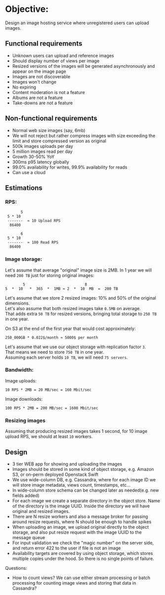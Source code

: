 # Objective:
Design an image hosting service where unregistered users can upload images.

## Functional requirements
* Unknown users can upload and reference images
* Should display number of views per image
* Resized versions of the images will be generated asynchronously 
and appear on the image page
* Images are not discoverable
* Images won't change
* No expiring
* Content moderation is not a feature
* Albums are not a feature
* Take-downs are not a feature

## Non-functional requirements
* Normal web size images (say, 6mb)
* We will not reject but rather compress images with size exceeding the limit and store compressed version as original
* 500k images uploads per day
* 5 million images read per day
* Growth 30-50% YoY
* 300ms p95 latency globally
* 99.0% availability for writes, 99.9% availability for reads
* Can use a cloud


## Estimations
### RPS:
```
       5          
 5 * 10           
 -------  ≈ 10 Upload RPS
  86400           
```
```
       6          
 5 * 10           
 -------  ≈ 100 Read RPS
  86400           
```


### Image storage:
<!-- http://www.sciweavers.org/free-online-latex-equation-editor -->
Let's assume that average "original" image size is 2MB.
In 1 year we will need `200 TB` just for storing original images:
```
        5                           8               
5  *  10   *  365  *  1MB ≈ 2  *  10  MB  =  200 TB 
```

Let's assume that we store 2 resized images: 10% and 50% of the original dimensions.  
Let's also assume that both resized images take `0.5MB` on average.  
That adds extra `50 TB` for resized versions, bringing total storage to `250 TB` in one year.

On S3 at the end of the first year that would cost approximately:
```
250_000GB * 0.022$/month ≈ 5000$ per month
```

Let's assume that we use our object storage with replication factor `3`.  
That means we need to store `750 TB` in one year.  
Assuming each server holds `10 TB`, we will need `75 servers`.  

### Bandwidth: 
Image uploads:
```
10 RPS * 2MB = 20 MB/sec = 160 Mbit/sec
```

Image downloads:
```
100 RPS * 2MB = 200 MB/sec = 1600 Mbit/sec
```

### Resizing images
Assuming that producing resized images takes 1 second, 
for 10 image upload RPS, we should at least `10` workers.

## Design
* 3 tier WEB app for showing and uploading the images
* Images should be stored in some kind of object storage, e.g. Amazon S3, or on-perm deployed Openstack Swift
* We use wide-column DB, e.g. Cassandra, where for each image ID we will store image metadata, views count, timestamps, etc...
* In wide-column store schema can be changed later as needed(e.g. new fields added)
* For each image we create a separate directory in the object store. Name of the directory is the image UUID. Inside the directory we will have original and resized images.
* There are N resize workers and also a message broker for passing around resize requests, where N should be enough to handle spikes
* When uploading an image, we upload original directly to the object storage, and also put resize request with the image UUID to the message queue
* For input validation we check the "magic number" on the server side, and return error 422 to the user if file is not an image
* Availability targets are covered by using object storage, which stores multiple copies under the hood. So there is no single points of failure.

Questions:
* How to count views? We can use either stream processing or batch processing for counting image views and storing that data in Cassandra?

